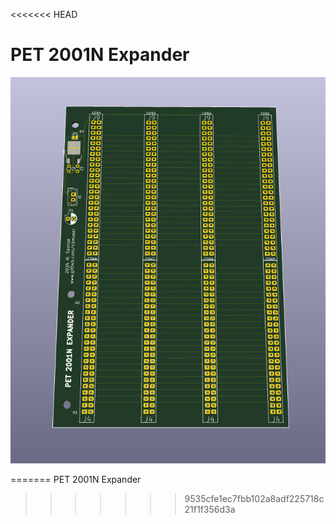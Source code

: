 <<<<<<< HEAD
# PET 2001N Expander

![PCB](https://github.com/cbmuser/pet_expander/blob/main/pictures/pcb.jpg)





=======
PET 2001N Expander
>>>>>>> 9535cfe1ec7fbb102a8adf225718c21f1f356d3a
